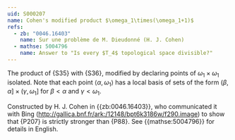 ```yaml
---
uid: S000207
name: Cohen's modified product $\omega_1\times(\omega_1+1)$
refs:
  - zb: "0046.16403"
    name: Sur une problème de M. Dieudonné (H. J. Cohen)
  - mathse: 5004796
    name: Answer to "Is every $T_4$ topological space divisible?"
---
```


The product of {S35} with {S36},
modified by declaring points of $\omega_1\times\omega_1$ isolated.
Note that each point $\langle \alpha,\omega_1\rangle$ has a local basis of sets of the form $(\beta,\alpha]\times(\gamma,\omega_1]$ for $\beta<\alpha$ and $\gamma<\omega_1$.

Constructed by H. J. Cohen in {{zb:0046.16403}}, who communicated it with Bing
(<http://gallica.bnf.fr/ark:/12148/bpt6k3186w/f290.image>)
to show that {P207}
is strictly stronger than {P88}.
See {{mathse:5004796}} for details in English.

